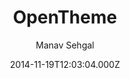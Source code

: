 ---
title: OpenTheme
github: https://github.com/open-start/opentheme
demo: https://opentheme.co/
author: Manav Sehgal
ssg:
  - Jekyll
cms:
  - No Cms
date: 2014-11-19T12:03:04.000Z
description: >-
  Powerful new theme featuring Semantic UI for speedily creating amazing
  websites and mobile-hybrid apps on GitHub Pages.
stale: true
disabled: true
disabled_reason: error checking demo url
---